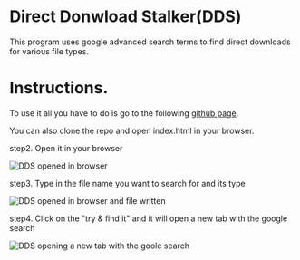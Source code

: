 # Direct Donwload Stalker(DDS)
This program uses google advanced search terms to find direct downloads for various file types.

# Instructions.
To use it all you have to do is go to the following  [github page](https://yilkalargaw.github.io/direct_download_stalker/).

You can also clone the repo and open index.html in your browser.

step2. Open it in your browser

![DDS opened in browser](https://github.com/yilkalargaw/direct_download_stalker/blob/master/img/ksnip_20210218-232934.png)

step3. Type in the file name you want to search for and its type

![DDS opened in browser and file written](https://github.com/yilkalargaw/direct_download_stalker/blob/master/img/ksnip_20210218-233113.png)

step4. Click on the "try & find it" and it will open a new tab with the google search

![DDS opening a new tab with the goole search](https://github.com/yilkalargaw/direct_download_stalker/blob/master/img/ksnip_20210218-233206.png)
